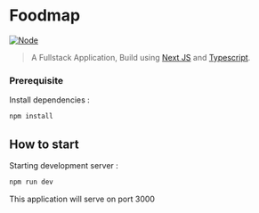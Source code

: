 # Foodmap

[![Node](https://img.shields.io/badge/Node-v14.15.x-success)]()

> A Fullstack Application, Build using [Next JS](https://nextjs.org/) and [Typescript](https://www.typescriptlang.org).

### Prerequisite

Install dependencies :

```bash
npm install
```

## How to start

Starting development server :

```bash
npm run dev
```

This application will serve on port 3000
